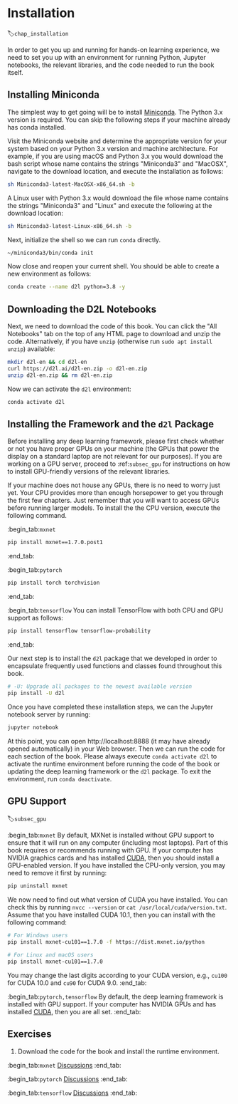 # Installation
:label:`chap_installation`

In order to get you up and running for hands-on learning experience,
we need to set you up with an environment 
for running Python, Jupyter notebooks, the relevant libraries, 
and the code needed to run the book itself.

## Installing Miniconda

The simplest way to get going will be to install
[Miniconda](https://conda.io/en/latest/miniconda.html). 
The Python 3.x version is required. 
You can skip the following steps 
if your machine already has conda installed.

Visit the Miniconda website and determine 
the appropriate version for your system
based on your Python 3.x version and machine architecture.
For example, if you are using macOS and Python 3.x 
you would download the bash script 
whose name contains the strings "Miniconda3" and "MacOSX",
navigate to the download location,
and execute the installation as follows:

```bash
sh Miniconda3-latest-MacOSX-x86_64.sh -b
```


A Linux user with Python 3.x 
would download the file
whose name contains the strings "Miniconda3" and "Linux" 
and execute the following at the download location:

```bash
sh Miniconda3-latest-Linux-x86_64.sh -b
```


Next, initialize the shell so we can run `conda` directly.

```bash
~/miniconda3/bin/conda init
```


Now close and reopen your current shell. 
You should be able to create 
a new environment as follows:

```bash
conda create --name d2l python=3.8 -y
```


## Downloading the D2L Notebooks

Next, we need to download the code of this book. 
You can click the "All Notebooks" tab 
on the top of any HTML page 
to download and unzip the code.
Alternatively, if you have `unzip` 
(otherwise run `sudo apt install unzip`) available:

```bash
mkdir d2l-en && cd d2l-en
curl https://d2l.ai/d2l-en.zip -o d2l-en.zip
unzip d2l-en.zip && rm d2l-en.zip
```


Now we can activate the `d2l` environment:

```bash
conda activate d2l
```


## Installing the Framework and the `d2l` Package

Before installing any deep learning framework, 
please first check whether or not 
you have proper GPUs on your machine
(the GPUs that power the display 
on a standard laptop are not relevant for our purposes).
If you are working on a GPU server,
proceed to :ref:`subsec_gpu` 
for instructions on how 
to install GPU-friendly versions
of the relevant libraries.

If your machine does not house any GPUs,
there is no need to worry just yet.
Your CPU provides more than enough horsepower 
to get you through the first few chapters.
Just remember that you will want to access GPUs 
before running larger models.
To install the the CPU version,
execute the following command.


:begin_tab:`mxnet`

```bash
pip install mxnet==1.7.0.post1
```


:end_tab:


:begin_tab:`pytorch`

```bash
pip install torch torchvision
```


:end_tab:

:begin_tab:`tensorflow`
You can install TensorFlow with both CPU and GPU support as follows:

```bash
pip install tensorflow tensorflow-probability
```


:end_tab:


Our next step is to install 
the `d2l` package that we developed 
in order to encapsulate
frequently used functions and classes
found throughout this book.

```bash
# -U: Upgrade all packages to the newest available version
pip install -U d2l
```


Once you have completed these installation steps, we can the Jupyter notebook server by running:

```bash
jupyter notebook
```


At this point, you can open http://localhost:8888 
(it may have already opened automatically) in your Web browser. 
Then we can run the code for each section of the book.
Please always execute `conda activate d2l` 
to activate the runtime environment
before running the code of the book 
or updating the deep learning framework or the `d2l` package.
To exit the environment, 
run `conda deactivate`.


## GPU Support
:label:`subsec_gpu`

:begin_tab:`mxnet`
By default, MXNet is installed without GPU support
to ensure that it will run on any computer (including most laptops).
Part of this book requires or recommends running with GPU.
If your computer has NVIDIA graphics cards and has installed [CUDA](https://developer.nvidia.com/cuda-downloads),
then you should install a GPU-enabled version.
If you have installed the CPU-only version,
you may need to remove it first by running:

```bash
pip uninstall mxnet
```


We now need to find out what version of CUDA you have installed.
You can check this by running `nvcc --version` 
or `cat /usr/local/cuda/version.txt`.
Assume that you have installed CUDA 10.1,
then you can install with the following command:

```bash
# For Windows users
pip install mxnet-cu101==1.7.0 -f https://dist.mxnet.io/python

# For Linux and macOS users
pip install mxnet-cu101==1.7.0
```


You may change the last digits according to your CUDA version, e.g., `cu100` for
CUDA 10.0 and `cu90` for CUDA 9.0.
:end_tab:


:begin_tab:`pytorch,tensorflow`
By default, the deep learning framework is installed with GPU support.
If your computer has NVIDIA GPUs and has installed [CUDA](https://developer.nvidia.com/cuda-downloads),
then you are all set.
:end_tab:

## Exercises

1. Download the code for the book and install the runtime environment.

:begin_tab:`mxnet`
[Discussions](https://discuss.d2l.ai/t/23)
:end_tab:

:begin_tab:`pytorch`
[Discussions](https://discuss.d2l.ai/t/24)
:end_tab:

:begin_tab:`tensorflow`
[Discussions](https://discuss.d2l.ai/t/436)
:end_tab:
